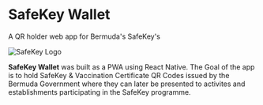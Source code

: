 # SafeKey Wallet
A QR holder web app for Bermuda's SafeKey's

![SafeKey Logo](https://i.ibb.co/pRtpJWs/Safekey.png)

**SafeKey Wallet** was built as a PWA using React Native. The Goal of the app is to hold SafeKey & Vaccination Certificate QR Codes issued by the Bermuda Government where they can later be presented to activites and establishments participating in the SafeKey programme.
